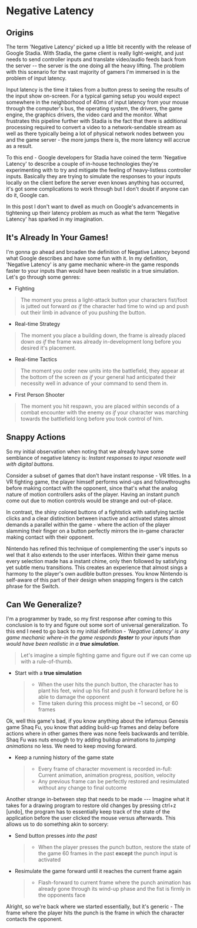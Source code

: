 # Negative Latency

## Origins

The term 'Negative Latency' picked up a little bit recently with the release of Google Stadia. With Stadia, the game client is really light-weight, and just needs to send controller inputs and translate video/audio feeds back from the server -- the server is the one doing all the heavy lifting. The problem with this scenario for the vast majority of gamers I'm immersed in is the problem of input latency.

Input latency is the time it takes from a button press to seeing the results of the input show on-screen. For a typical gaming setup you would expect somewhere in the neighborhood of 40ms of input latency from your mouse through the computer's bus, the operating system, the drivers, the game engine, the graphics drivers, the video card and the monitor. What frustrates this pipeline further with Stadia is the fact that there is additional processing required to convert a video to a network-sendable stream as well as there typically being a lot of physical network nodes between you and the game server - the more jumps there is, the more latency will accrue as a result.

To this end - Google developers for Stadia have coined the term 'Negative Latency' to describe a couple of in-house technologies they're experimenting with to try and mitigate the feeling of heavy-listless controller inputs. Basically they are trying to simulate the responses to your inputs locally on the client before the server even knows anything has occurred, it's got some complications to work through but I don't doubt if anyone can do it, Google can.

In this post I don't want to dwell as much on Google's advancements in tightening up their latency problem as much as what the term 'Negative Latency' has sparked in my imagination.

## It's Already In Your Games!

I'm gonna go ahead and broaden the definition of Negative Latency beyond what Google describes and have some fun with it. In my definition, 'Negative Latency' is any game mechanic where-in the game responds faster to your inputs than would have been realistic in a true simulation. Let's go through some genres:

* Fighting

> The moment you press a light-attack button your characters fist/foot is jutted out forward *as if* the character had time to wind up and push out their limb in advance of you pushing the button.

* Real-time Strategy

> The moment you place a building down, the frame is already placed down *as if* the frame was already in-development long before you desired it's placement.

* Real-time Tactics

> The moment you order new units into the battlefield, they appear at the bottom of the screen *as if* your general had anticipated their necessity well in advance of your command to send them in.

* First Person Shooter

> The moment you hit respawn, you are placed within seconds of a combat encounter with the enemy *as if* your character was marching towards the battlefield long before you took control of him.

## Snappy Actions

So my initial observation when noting that we already have some semblance of negative latency is: *Instant responses to input resonate well with digital buttons.*

Consider a subset of games that don't have instant response - VR titles. In a VR fighting game, the player himself performs wind-ups and followthroughs before making contact with the opponent, since that's what the analog nature of motion controllers asks of the player. Having an instant punch come out due to motion controls would be strange and out-of-place.

In contrast, the shiny colored buttons of a fightstick with satisfying tactile clicks and a clear distinction between inactive and activated states almost demands a parallel within the game - where the action of the player slamming their finger on a button perfectly mirrors the in-game character making contact with their opponent.

Nintendo has refined this technique of complementing the user's inputs so wel that it also extends to the user interfaces. Within their game menus every selection made has a instant chime, only then followed by satisfying yet subtle menu transitions. This creates an experience that almost sings a harmony to the player's own audible button presses. You know Nintendo is self-aware of this part of their design when snapping fingers is the catch phrase for the Switch.

## Can We Generalize?

I'm a programmer by trade, so my first response after coming to this conclusion is to try and figure out some sort of universal generalization. To this end I need to go back to my initial definition - *'Negative Latency' is any game mechanic where-in the game responds **faster** to your inputs than would have been realistic in a **true simulation***.

>Let's imagine a simple fighting game and figure out if we can come up with a rule-of-thumb.
* Start with a **true simulation**
    > * When the user hits the punch button, the character has to plant his feet, wind up his fist and push it forward before he is able to damage the opponent
    > * Time taken during this process might be ~1 second, or 60 frames

Ok, well this game's bad, if you know anything about the infamous Genesis game Shaq Fu, you know that adding build-up frames and delay before actions where in other games there was none feels backwards and terrible. Shaq Fu was nuts enough to try adding buildup animations to *jumping animations* no less. We need to keep moving forward.

* Keep a running history of the game state
    > * Every frame of character movement is recorded in-full: Current animation, animation progress, position, velocity
    > * Any previous frame can be perfectly restored and resimulated without any change to final outcome

Another strange in-between step that needs to be made --- Imagine what it takes for a drawing program to restore old changes by pressing ctrl+z [undo], the program has to essentially keep track of the state of the application before the user clicked the mouse versus afterwards. This allows us to do something akin to sorcery:

* Send button presses *into the past*
    > * When the player presses the punch button, restore the state of the game 60 frames in the past **except** the punch input is activated
* Resimulate the game forward until it reaches the current frame again
    > * Flash-forward to current frame where the punch animation has already gone through its wind-up phase and the fist is firmly in the opponents face

Alright, so we're back where we started essentially, but it's generic - The frame where the player hits the punch is the frame in which the character contacts the opponent.